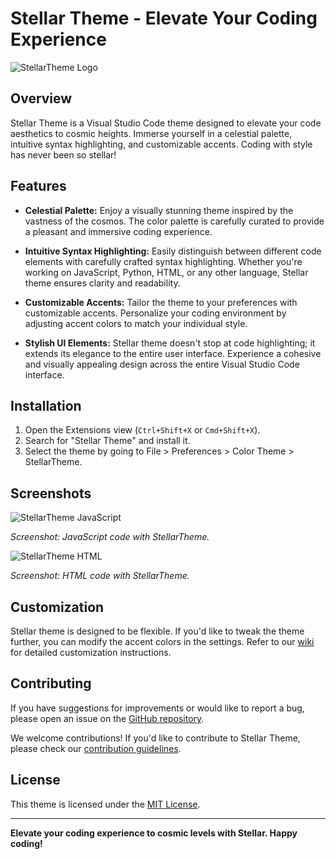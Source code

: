 # Stellar Theme - Elevate Your Coding Experience

![StellarTheme Logo](assets/stellar-logo.png)

## Overview

Stellar Theme is a Visual Studio Code theme designed to elevate your code aesthetics to cosmic heights. Immerse yourself in a celestial palette, intuitive syntax highlighting, and customizable accents. Coding with style has never been so stellar!

## Features

- **Celestial Palette:** Enjoy a visually stunning theme inspired by the vastness of the cosmos. The color palette is carefully curated to provide a pleasant and immersive coding experience.

- **Intuitive Syntax Highlighting:** Easily distinguish between different code elements with carefully crafted syntax highlighting. Whether you're working on JavaScript, Python, HTML, or any other language, Stellar theme ensures clarity and readability.

- **Customizable Accents:** Tailor the theme to your preferences with customizable accents. Personalize your coding environment by adjusting accent colors to match your individual style.

- **Stylish UI Elements:** Stellar theme doesn't stop at code highlighting; it extends its elegance to the entire user interface. Experience a cohesive and visually appealing design across the entire Visual Studio Code interface.

## Installation

1. Open the Extensions view (`Ctrl+Shift+X` or `Cmd+Shift+X`).
2. Search for "Stellar Theme" and install it.
3. Select the theme by going to File > Preferences > Color Theme > StellarTheme.

## Screenshots

![StellarTheme JavaScript](assets/screenshot-js.png)

*Screenshot: JavaScript code with StellarTheme.*

![StellarTheme HTML](assets/screenshot-html.png)

*Screenshot: HTML code with StellarTheme.*

## Customization

Stellar theme is designed to be flexible. If you'd like to tweak the theme further, you can modify the accent colors in the settings. Refer to our [wiki](https://github.com/yourusername/stellar-theme/wiki) for detailed customization instructions.

## Contributing

If you have suggestions for improvements or would like to report a bug, please open an issue on the [GitHub repository](https://github.com/yourusername/stellar-theme).

We welcome contributions! If you'd like to contribute to Stellar Theme, please check our [contribution guidelines](CONTRIBUTING.md).

## License

This theme is licensed under the [MIT License](LICENSE).

---
**Elevate your coding experience to cosmic levels with Stellar. Happy coding!**